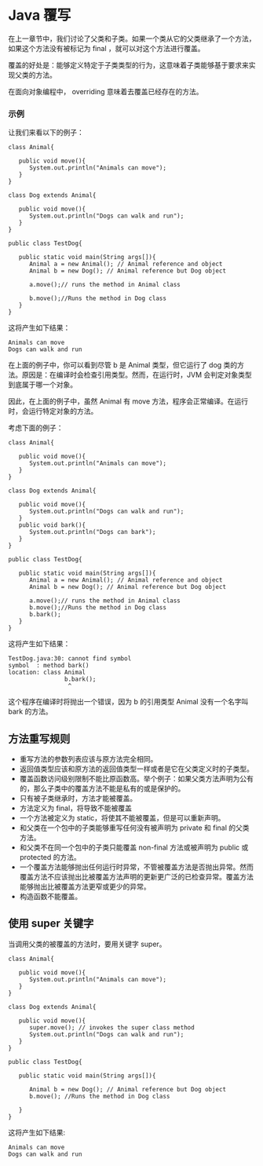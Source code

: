 # Java 覆写

在上一章节中，我们讨论了父类和子类。如果一个类从它的父类继承了一个方法，如果这个方法没有被标记为 final ，就可以对这个方法进行覆盖。

覆盖的好处是：能够定义特定于子类类型的行为，这意味着子类能够基于要求来实现父类的方法。

在面向对象编程中， overriding 意味着去覆盖已经存在的方法。

### 示例

让我们来看以下的例子：

```
class Animal{

   public void move(){
      System.out.println("Animals can move");
   }
}

class Dog extends Animal{

   public void move(){
      System.out.println("Dogs can walk and run");
   }
}

public class TestDog{

   public static void main(String args[]){
      Animal a = new Animal(); // Animal reference and object
      Animal b = new Dog(); // Animal reference but Dog object

      a.move();// runs the method in Animal class

      b.move();//Runs the method in Dog class
   }
}
```

这将产生如下结果：

```
Animals can move
Dogs can walk and run
```

在上面的例子中，你可以看到尽管 b 是 Animal 类型，但它运行了 dog 类的方法。原因是：在编译时会检查引用类型。然而，在运行时，JVM 会判定对象类型到底属于哪一个对象。

因此，在上面的例子中，虽然 Animal 有 move 方法，程序会正常编译。在运行时，会运行特定对象的方法。

考虑下面的例子：

```
class Animal{

   public void move(){
      System.out.println("Animals can move");
   }
}

class Dog extends Animal{

   public void move(){
      System.out.println("Dogs can walk and run");
   }
   public void bark(){
      System.out.println("Dogs can bark");
   }
}

public class TestDog{

   public static void main(String args[]){
      Animal a = new Animal(); // Animal reference and object
      Animal b = new Dog(); // Animal reference but Dog object

      a.move();// runs the method in Animal class
      b.move();//Runs the method in Dog class
      b.bark();
   }
}
```


这将产生如下结果：

```
TestDog.java:30: cannot find symbol
symbol  : method bark()
location: class Animal
                b.bark();
                 ^
```

这个程序在编译时将抛出一个错误，因为 b 的引用类型 Animal 没有一个名字叫 bark 的方法。

## 方法重写规则

- 重写方法的参数列表应该与原方法完全相同。
- 返回值类型应该和原方法的返回值类型一样或者是它在父类定义时的子类型。
- 覆盖函数访问级别限制不能比原函数高。举个例子：如果父类方法声明为公有的，那么子类中的覆盖方法不能是私有的或是保护的。
- 只有被子类继承时，方法才能被覆盖。
- 方法定义为 final，将导致不能被覆盖
- 一个方法被定义为 static，将使其不能被覆盖，但是可以重新声明。
- 和父类在一个包中的子类能够重写任何没有被声明为 private 和 final 的父类方法。
- 和父类不在同一个包中的子类只能覆盖 non-final 方法或被声明为 public 或 protected 的方法。
- 一个覆盖方法能够抛出任何运行时异常，不管被覆盖方法是否抛出异常。然而覆盖方法不应该抛出比被覆盖方法声明的更新更广泛的已检查异常。覆盖方法能够抛出比被覆盖方法更窄或更少的异常。
- 构造函数不能覆盖。

## 使用 super 关键字

当调用父类的被覆盖的方法时，要用关键字 super。

```
class Animal{

   public void move(){
      System.out.println("Animals can move");
   }
}

class Dog extends Animal{

   public void move(){
      super.move(); // invokes the super class method
      System.out.println("Dogs can walk and run");
   }
}

public class TestDog{

   public static void main(String args[]){

      Animal b = new Dog(); // Animal reference but Dog object
      b.move(); //Runs the method in Dog class

   }
}
```

这将产生如下结果:

```
Animals can move
Dogs can walk and run
```
